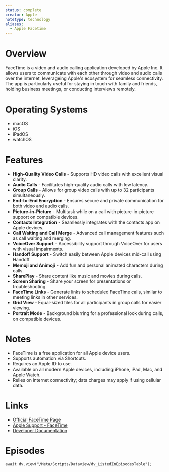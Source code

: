 ```yaml
---
status: complete
creator: Apple
notetype: technology
aliases:
  - Apple Facetime
---
```

# Overview
FaceTime is a video and audio calling application developed by Apple Inc. It allows users to communicate with each other through video and audio calls over the internet, leverageing Apple's ecosystem for seamless connectivity. The app is particularly useful for staying in touch with family and friends, holding business meetings, or conducting interviews remotely.

# Operating Systems
- macOS
- iOS
- iPadOS
- watchOS

# Features
- **High-Quality Video Calls** - Supports HD video calls with excellent visual clarity.
- **Audio Calls** - Facilitates high-quality audio calls with low latency.
- **Group Calls** - Allows for group video calls with up to 32 participants simultaneously.
- **End-to-End Encryption** - Ensures secure and private communication for both video and audio calls.
- **Picture-in-Picture** - Multitask while on a call with picture-in-picture support on compatible devices.
- **Contacts Integration** - Seamlessly integrates with the contacts app on Apple devices.
- **Call Waiting and Call Merge** - Advanced call management features such as call waiting and merging.
- **VoiceOver Support** - Accessibility support through VoiceOver for users with visual impairments.
- **Handoff Support** - Switch easily between Apple devices mid-call using Handoff.
- **Memoji and Animoji** - Add fun and personal animated characters during calls.
- **SharePlay** - Share content like music and movies during calls.
- **Screen Sharing** - Share your screen for presentations or troubleshooting.
- **FaceTime Links** - Generate links to scheduled FaceTime calls, similar to meeting links in other services.
- **Grid View** - Equal-sized tiles for all participants in group calls for easier viewing.
- **Portrait Mode** - Background blurring for a professional look during calls, on compatible devices.

# Notes
- FaceTime is a free application for all Apple device users.
- Supports automation via Shortcuts.
- Requires an Apple ID to use.
- Available on all modern Apple devices, including iPhone, iPad, Mac, and Apple Watch.
- Relies on internet connectivity; data charges may apply if using cellular data.

# Links
- [Official FaceTime Page](https://www.apple.com/uk/facetime/)
- [Apple Support - FaceTime](https://support.apple.com/facetime)
- [Developer Documentation](https://developer.apple.com/documentation/facetime)


# Episodes
```dataviewjs
await dv.view("/Meta/Scripts/Dataview/dv_ListedInEpisodesTable");
```
